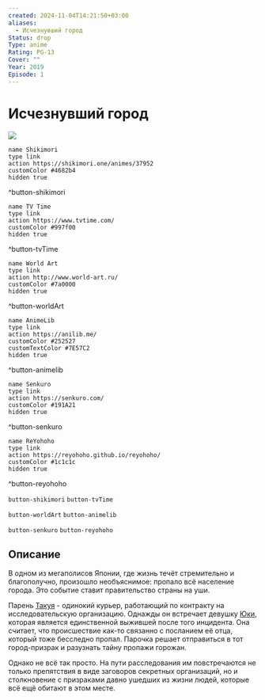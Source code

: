 ```yaml
---
created: 2024-11-04T14:21:50+03:00
aliases:
  - Исчезнувший город
Status: drop
Type: anime
Rating: PG-13
Cover: ""
Year: 2019
Episode: 1
---
```


# Исчезнувший город

![](https://nyaa.shikimori.one/uploads/poster/animes/37952/301ffc6258b2c83db3973941f0a555c5.jpeg)

```button
name Shikimori
type link
action https://shikimori.one/animes/37952
customColor #4682b4
hidden true
```
^button-shikimori

```button
name TV Time
type link
action https://www.tvtime.com/
customColor #997f00
hidden true
```
^button-tvTime

```button
name World Art
type link
action http://www.world-art.ru/
customColor #7a0000
hidden true
```
^button-worldArt

```button
name AnimeLib
type link
action https://anilib.me/
customColor #252527
customTextColor #7E57C2
hidden true
```
^button-animelib

```button
name Senkuro
type link
action https://senkuro.com/
customColor #191A21
hidden true
```
^button-senkuro

```button
name ReYohoho
type link
action https://reyohoho.github.io/reyohoho/
customColor #1c1c1c
hidden true
```
^button-reyohoho

`button-shikimori` `button-tvTime`

`button-worldArt` `button-animelib`

`button-senkuro` `button-reyohoho`

## Описание

В одном из мегаполисов Японии, где жизнь течёт стремительно и благополучно, произошло необъяснимое: пропало всё население города. Это событие ставит правительство страны на уши.

Парень [Такуя](https://shikimori.one/characters/162525-takuya) - одинокий курьер, работающий по контракту на исследовательскую организацию. Однажды он встречает девушку [Юки](https://shikimori.one/characters/162527-yuki), которая является единственной выжившей после того инцидента. Она считает, что происшествие как-то связанно с посланием её отца, который тоже бесследно пропал. Парочка решает отправиться в тот город-призрак и разузнать тайну пропажи горожан.

Однако не всё так просто. На пути расследования им повстречаются не только препятствия в виде заговоров секретных организаций, но и столкновение с призраками давно ушедших из жизни людей, которые всё ещё обитают в этом месте.
